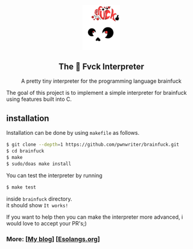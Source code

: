 <p align="center"><img src="https://raw.githubusercontent.com/pwnwriter/files/main/brainfuck/logos/brainfuck_white.png" height "100" width="100px"></p>
<h2 align="center">The 🧠 Fvck Interpreter</h2>


<p align="center">A pretty tiny interpreter for the programming language brainfuck</p>

The goal of this project is to implement a simple interpreter
for brainfuck using features built into C.
## installation
Installation can be done by using `makefile` as follows.
 
 ```sh
 $ git clone --depth=1 https://github.com/pwnwriter/brainfuck.git
 $ cd brainfuck
 $ make
 $ sudo/doas make install
 ```
You can test the interpreter by running
```sh
$ make test 
```
inside `brainfuck` directory.<br>
it should show `It works!`

If you want to help then you can make the interpreter more advanced, i would love to accept your PR's;)

### More: \[[My blog](https://pwnwriter.xyz/blog/brainfuck/)] \[[Esolangs.org](https://esolangs.org/wiki/Brainfuck)]
